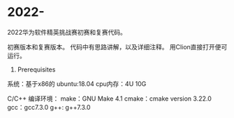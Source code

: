 # 2022-
2022华为软件精英挑战赛初赛和复赛代码。

初赛版本和复赛版本。
代码中有思路讲解，以及详细注释。
用Clion直接打开便可运行。

1. Prerequisites

系统：基于x86的 ubuntu:18.04
cpu内存：4U 10G

C/C++ 编译环境：
make：GNU Make 4.1
cmake：cmake version 3.22.0
gcc：gcc7.3.0
g++: g++7.3.0
